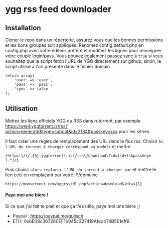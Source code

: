 # ygg rss feed downloader

## Installation
Cloner le repo dans un répertoire, assurez vous que les bonnes permissions et les bons groupes soit appliqués.
Renomez config.default.php en config.php avec votre éditeur préféré et modifiez les lignes pour renseigner votre couple login/pass. Vous pouvez également passez sync à ```true``` si vous souhaitez que le script fetch l'URL de YGG directement sur github, sinon, le script utilisera l'url présente dans le fichier domain

```
return array(
    'user' => 'user',
    'pass' => 'pass',
    'sync' => false
);
```

## Utilisation
Mettez les liens officiels YGG du RSS dans rutorrent, par exemple https://ww4.yggtorrent.is/rss?action=generate&type=subcat&id=2184&passkey=xxx pour les séries.

Il faut créer une règles de remplacement des URL dans le flux rss. Choisir ```Si l'URL du torrent à charger correspond au modèle``` et mettre
```
/https:\/\/.{3}.yggtorrent\.is\/rss\/download\?id=(\d+)\&passkey=(.*)/i
```
Puis choisir ```alors replacer l'URL du torrent à charger par``` et mettre le lien ceci en remplaçant par votre IP/domaine
```
https://monserveur.com/yggrss/dl.php?action=download&idt=${1}
```

#### Paye moi une bière !
Si ce que j'ai fait te plait et que ça t'es utile, paye moi une bière ;)
- Paypal : https://paypal.me/guiisch
- ETH: 0xbE08c367280EF1b945c327419Afec474B5E1eff6
